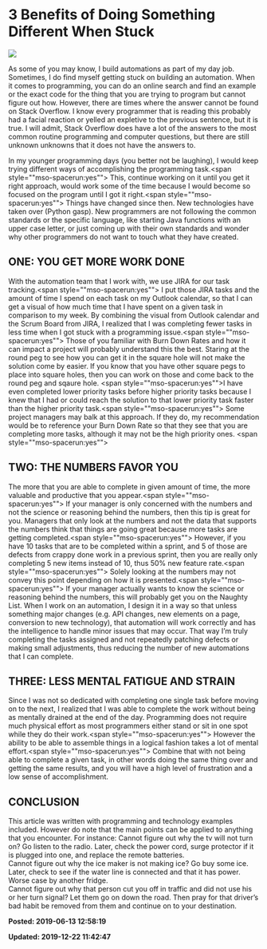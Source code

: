 # 3 Benefits of Doing Something Different When Stuck

![](../../images/blur-button-car-1827232.jpg)

 As some of you may know, I build automations as part of my day job. Sometimes, I do find myself getting stuck on building an automation. When it comes to programming, you can do an online search and find an example or the exact code for the thing that you are trying to program but cannot figure out how. However, there are times where the answer cannot be found on Stack Overflow. I know every programmer that is reading this probably had a facial reaction or yelled an expletive to the previous sentence, but it is true. I will admit, Stack Overflow does have a lot of the answers to the most common routine programming and computer questions, but there are still unknown unknowns that it does not have the answers to.  
  
 In my younger programming days (you better not be laughing), I would keep trying different ways of accomplishing the programming task.<span style=""mso-spacerun:yes""> </span>This, continue working on it until you get it right approach, would work some of the time because I would become so focused on the program until I got it right.<span style=""mso-spacerun:yes""> </span>Things have changed since then. New technologies have taken over (Python gasp). New programmers are not following the common standards or the specific language, like starting Java functions with an upper case letter, or just coming up with their own standards and wonder why other programmers do not want to touch what they have created.  
  
## ONE: YOU GET MORE WORK DONE

With the automation team that I work with, we use JIRA for our task tracking.<span style=""mso-spacerun:yes""> </span>I put those JIRA tasks and the amount of time I spend on each task on my Outlook calendar, so that I can get a visual of how much time that I have spent on a given task in comparison to my week. By combining the visual from Outlook calendar and the Scrum Board from JIRA, I realized that I was completing fewer tasks in less time when I got stuck with a programming issue.<span style=""mso-spacerun:yes""> </span>Those of you familiar with Burn Down Rates and how it can impact a project will probably understand this the best.
 Staring at the round peg to see how you can get it in the square hole will not make the solution come by easier. If you know that you have other square pegs to place into square holes, then you can work on those and come back to the round peg and sqaure hole. <span style=""mso-spacerun:yes""></span>I have even completed lower priority tasks before higher priority tasks because I knew that I had or could reach the solution to that lower priority task faster than the higher priority task.<span style=""mso-spacerun:yes""> </span>Some project managers may balk at this approach. If they do, my recommendation would be to reference your Burn Down Rate so that they see that you are completing more tasks, although it may not be the high priority ones. <span style=""mso-spacerun:yes""></span> 
  
## TWO: THE NUMBERS FAVOR YOU

The more that you are able to complete in given amount of time, the more valuable and productive that you appear.<span style=""mso-spacerun:yes""> </span>If your manager is only concerned with the numbers and not the science or reasoning behind the numbers, then this tip is great for you. Managers that only look at the numbers and not the data that supports the numbers think that things are going great because more tasks are getting completed.<span style=""mso-spacerun:yes""> </span>However, if you have 10 tasks that are to be completed within a sprint, and 5 of those are defects from crappy done work in a previous sprint, then you are really only completing 5 new items instead of 10, thus 50% new feature rate.<span style=""mso-spacerun:yes""> </span>Solely looking at the numbers may not convey this point depending on how it is presented.<span style=""mso-spacerun:yes""> </span>If your manager actually wants to know the science or reasoning behind the numbers, this will probably get you on the Naughty List. When I work on an automation, I design it in a way so that unless something major changes (e.g. API changes, new elements on a page, conversion to new technology), that automation will work correctly and has the intelligence to handle minor issues that may occur. That way I’m truly completing the tasks assigned and not repeatedly patching defects or making small adjustments, thus reducing the number of new automations that I can complete.  
  
## THREE: LESS MENTAL FATIGUE AND STRAIN

Since I was not so dedicated with completing one single task before moving on to the next, I realized that I was able to complete the work without being as mentally drained at the end of the day. Programming does not require much physical effort as most programmers either stand or sit in one spot while they do their work.<span style=""mso-spacerun:yes""> </span>However the ability to be able to assemble things in a logical fashion takes a lot of mental effort.<span style=""mso-spacerun:yes""> </span>Combine that with not being able to complete a given task, in other words doing the same thing over and getting the same results, and you will have a high level of frustration and a low sense of accomplishment.  
  
## CONCLUSION
 
This article was written with programming and technology examples included. However do note that the main points can be applied to anything that you encounter.  For instance:
Cannot figure out why the tv will not turn on? Go listen to the radio. Later, check the power cord, surge protector if it is plugged into one, and replace the remote batteries.<br>Cannot figure out why the ice maker is not making ice? Go buy some ice. Later, check to see if the water line is connected and that it has power. Worse case by another fridge.<br>Cannot figure out why that person cut you off in traffic and did not use his or her turn signal? Let them go on down the road. Then pray for that driver’s bad habit be removed from them and continue on to your destination.  
 
**Posted: 2019-06-13 12:58:19** 

**Updated: 2019-12-22 11:42:47**

